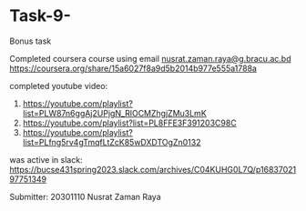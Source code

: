 # Task-9-
Bonus task 


Completed coursera course using email
nusrat.zaman.raya@g.bracu.ac.bd
https://coursera.org/share/15a6027f8a9d5b2014b977e555a1788a


completed youtube video:
1) https://youtube.com/playlist?list=PLW87n6ggAj2UPjgN_RlOCMZhgjZMu3LmK
2) https://youtube.com/playlist?list=PL8FFE3F391203C98C
3) https://youtube.com/playlist?list=PLfng5rv4gTmqfLtZcK85wDXDTOgZn0132



was active in slack:
https://bucse431spring2023.slack.com/archives/C04KUHG0L7Q/p1683702197751349


Submitter:
20301110 Nusrat Zaman Raya 


